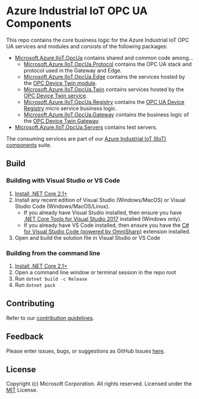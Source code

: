# Azure Industrial IoT OPC UA Components

This repo contains the core business logic for the Azure Industrial IoT OPC UA services and modules and consists of the following packages:

* [Microsoft.Azure.IIoT.OpcUa](src/Microsoft.Azure.IIoT.OpcUa/src) contains shared and common code among...
  * [Microsoft.Azure.IIoT.OpcUa.Protocol](src/Microsoft.Azure.IIoT.OpcUa.Protocol/src) contains the OPC UA stack and protocol used in the Gateway and Edge.
  * [Microsoft.Azure.IIoT.OpcUa.Edge](src/Microsoft.Azure.IIoT.OpcUa.Edge/src) contains the services hosted by the [OPC Device Twin module](https://github.com/Azure/azure-iiot-opc-twin-module).
  * [Microsoft.Azure.IIoT.OpcUa.Twin](src/Microsoft.Azure.IIoT.OpcUa.Twin/src) contains services hosted by the [OPC Device Twin service](https://github.com/Azure/azure-iiot-services).
  * [Microsoft.Azure.IIoT.OpcUa.Registry](src/Microsoft.Azure.IIoT.OpcUa.Registry/src) contains the [OPC UA Device Registry](https://github.com/Azure/azure-iiot-services) micro service business logic.
  * [Microsoft.Azure.IIoT.OpcUa.Gateway](src/Microsoft.Azure.IIoT.OpcUa.Gateway/src) contains the business logic of the [OPC Device Twin Gateway](https://github.com/Azure/azure-iiot-services).
* [Microsoft.Azure.IIoT.OpcUa.Servers](src/Microsoft.Azure.IIoT.OpcUa.Servers/src) contains test servers.

The consuming services are part of our [Azure Industrial IoT (IIoT) components](#Other-Azure-Industrial-IoT-components) suite.

## Build

### Building with Visual Studio or VS Code

1. [Install .NET Core 2.1+][dotnet-install]
1. Install any recent edition of Visual Studio (Windows/MacOS) or Visual Studio Code (Windows/MacOS/Linux).
   * If you already have Visual Studio installed, then ensure you have [.NET Core Tools for Visual Studio 2017][dotnetcore-tools-url] installed (Windows only).
   * If you already have VS Code installed, then ensure you have the [C# for Visual Studio Code (powered by OmniSharp)][omnisharp-url] extension installed.
1. Open and build the solution file in Visual Studio or VS Code

### Building from the command line

1. [Install .NET Core 2.1+][dotnet-install]
1. Open a command line window or terminal session in the repo root
1. Run `dotnet build -c Release`
1. Run `dotnet pack`

## Contributing

Refer to our [contribution guidelines](CONTRIBUTING.md).

## Feedback

Please enter issues, bugs, or suggestions as GitHub Issues [here](https://github.com/Azure/azure-iiot-components/issues).

## License

Copyright (c) Microsoft Corporation. All rights reserved.
Licensed under the [MIT](LICENSE) License.

[run-with-docker-url]: https://docs.microsoft.com/azure/iot-suite/iot-suite-remote-monitoring-deploy-local#run-the-microservices-in-docker
[rm-arch-url]: https://docs.microsoft.com/azure/iot-suite/iot-suite-remote-monitoring-sample-walkthrough
[postman-url]: https://www.getpostman.com
[iotedge-url]: https://github.com/Azure/iotedge
[iothub-docs-url]: https://docs.microsoft.com/azure/iot-hub/
[docker-url]: https://www.docker.com/
[dotnet-install]: https://www.microsoft.com/net/learn/get-started
[vs-install-url]: https://www.visualstudio.com/downloads
[dotnetcore-tools-url]: https://www.microsoft.com/net/core#windowsvs2017
[omnisharp-url]: https://github.com/OmniSharp/omnisharp-vscode
[windows-envvars-howto-url]: https://superuser.com/questions/949560/how-do-i-set-system-environment-variables-in-windows-10
[iothub-connstring-blog]: https://blogs.msdn.microsoft.com/iotdev/2017/05/09/understand-different-connection-strings-in-azure-iot-hub/
[deploy-rm]: https://docs.microsoft.com/azure/iot-suite/iot-suite-remote-monitoring-deploy
[deploy-local]: https://docs.microsoft.com/azure/iot-suite/iot-suite-remote-monitoring-deploy-local#deploy-the-azure-services
[disable-auth]: https://github.com/Azure/azure-iot-pcs-remote-monitoring-dotnet/wiki/Developer-Reference-Guide#disable-authentication
